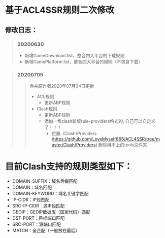 # 基于ACL4SSR规则二次修改


## 修改日志：
>### 20200630
>* 新增GameDownload.list，整合四大平台的下载规则
>* 新增GamePlatform.list，整合四大平台的规则（不包含下载）

>### 20200705
>>合并原作者2020年07月04日更新
>>* ACL规则
>>   * 更新ABP规则
>>* Clash规则
>>   * 更新ABP规则
>>   * 添加一堆clash新版rule-providers格式的, 自己可以自定义了！！！
>>     * 位置: /Clash/Providers (https://github.com/LoveMyself666/ACL4SSR/tree/master/Clash/Providers) 
>删除用不上的tools文件夹


# 目前Clash支持的规则类型如下：
* DOMAIN-SUFFIX：域名后缀匹配
* DOMAIN：域名匹配
* DOMAIN-KEYWORD：域名关键字匹配
* IP-CIDR：IP段匹配
* SRC-IP-CIDR：源IP段匹配
* GEOIP：GEOIP数据库（国家代码）匹配
* DST-PORT：目标端口匹配
* SRC-PORT：源端口匹配
* MATCH：全匹配（一般放在最后）
